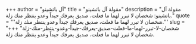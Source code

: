 +++
author = "آل باتشينو"
title = "مقولة آل باتشينو"
description = "مقولة آل باتشينو: شخصان لا تبرر لهما ما فعلت، صديق يعرفك جيداً وعدو ينتظر منك زلة."
quote = '''شخصان لا تبرر لهما ما فعلت، صديق يعرفك جيداً وعدو ينتظر منك زلة.'''
slug = "شخصان-لا-تبرر-لهما-ما-فعلت-صديق-يعرفك-جيداً-وعدو-ينتظر-منك-زلة"
+++
شخصان لا تبرر لهما ما فعلت، صديق يعرفك جيداً وعدو ينتظر منك زلة.
